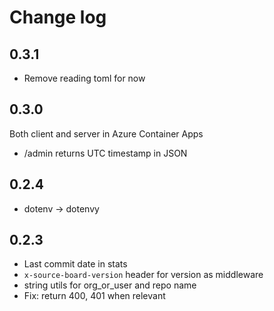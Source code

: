 # Change log

## 0.3.1

* Remove reading toml for now

## 0.3.0

Both client and server in Azure Container Apps

* /admin returns UTC timestamp in JSON

## 0.2.4

* dotenv -> dotenvy

## 0.2.3

* Last commit date in stats
* `x-source-board-version` header for version as middleware
* string utils for org_or_user and repo name
* Fix: return 400, 401 when relevant
